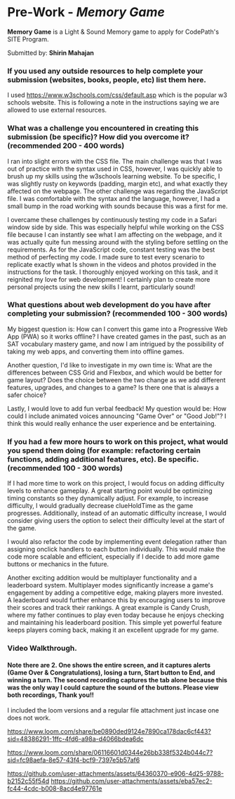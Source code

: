 # Pre-Work - *Memory Game*

**Memory Game** is a Light & Sound Memory game to apply for CodePath's SITE Program.

Submitted by: **Shirin Mahajan**

### If you used any outside resources to help complete your submission (websites, books, people, etc) list them here.

I used https://www.w3schools.com/css/default.asp which is the popular w3 schools website. This is following a note in the instructions saying we are allowed to use external resources. 

### What was a challenge you encountered in creating this submission (be specific)? How did you overcome it? (recommended 200 - 400 words)

I ran into slight errors with the CSS file. The main challenge was that I was out of practice with the syntax used in CSS, however, I was quickly able to brush up my skills using the w3schools learning website. To be specific, I was slightly rusty on keywords (padding, margin etc), and what exactly they affected on the webpage. The other challenge was regarding the JavaScript file. I was comfortable with the syntax and the language, however, I had a small bump in the road working with sounds because this was a first for me. 

I overcame these challenges by continuously testing my code in a Safari window side by side. This was especially helpful while working on the CSS file because I can instantly see what I am affecting on the webpage, and it was actually quite fun messing around with the styling before settling on the requirements. As for the JavaScript code, constant testing was the best method of perfecting my code. I made sure to test every scenario to replicate exactly what Is shown in the videos and photos provided in the instructions for the task. I thoroughly enjoyed working on this task, and it reignited my love for web development! I certainly plan to create more personal projects using the new skills I learnt, particularly sound!

### What questions about web development do you have after completing your submission? (recommended 100 - 300 words)

My biggest question is: How can I convert this game into a Progressive Web App (PWA) so it works offline? I have created games in the past, such as an SAT vocabulary mastery game, and now I am intrigued by the possibility of taking my web apps, and converting them into offline games. 

Another question, I'd like to investigate in my own time is: What are the differences between CSS Grid and Flexbox, and which would be better for game layout? Does the choice between the two change as we add different features, upgrades, and changes to a game? Is there one that is always a safer choice? 

Lastly, I would love to add fun verbal feedback! My question would be: How could I include animated voices announcing "Game Over" or "Good Job!"? I think this would really enhance the user experience and be entertaining.

### If you had a few more hours to work on this project, what would you spend them doing (for example: refactoring certain functions, adding additional features, etc). Be specific. (recommended 100 - 300 words)

If I had more time to work on this project, I would focus on adding difficulty levels to enhance gameplay. A great starting point would be optimizing timing constants so they dynamically adjust. For example, to increase difficulty, I would gradually decrease clueHoldTime as the game progresses. Additionally, instead of an automatic difficulty increase, I would consider giving users the option to select their difficulty level at the start of the game.

I would also refactor the code by implementing event delegation rather than assigning onclick handlers to each button individually. This would make the code more scalable and efficient, especially if I decide to add more game buttons or mechanics in the future.

Another exciting addition would be multiplayer functionality and a leaderboard system. Multiplayer modes significantly increase a game's engagement by adding a competitive edge, making players more invested. A leaderboard would further enhance this by encouraging users to improve their scores and track their rankings. A great example is Candy Crush, where my father continues to play even today because he enjoys checking and maintaining his leaderboard position. This simple yet powerful feature keeps players coming back, making it an excellent upgrade for my game.


### Video Walkthrough.
#### Note there are 2. One shows the entire screen, and it captures alerts (Game Over & Congratulations), losing a turn, Start button to End, and winning a turn. The second recording captures the tab alone because this was the only way I could capture the sound of the buttons. Please view both recordings, Thank you!! 

I included the loom versions and a regular file attachment just incase one does not work.

https://www.loom.com/share/be0890ded9124e7890ca178dac6cf443?sid=48386291-1ffc-4fd6-a98a-d4066bdea6dc

https://www.loom.com/share/06116601d0344e26bb338f5324b044c7?sid=fc98aefa-8e57-43f4-bcf9-7397e5b57af6


https://github.com/user-attachments/assets/64360370-e906-4d25-9788-b2152c55f54d
https://github.com/user-attachments/assets/eba57ec2-fc44-4cdc-b008-8acd4e97761e












